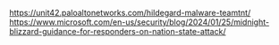 https://unit42.paloaltonetworks.com/hildegard-malware-teamtnt/ <br/>
https://www.microsoft.com/en-us/security/blog/2024/01/25/midnight-blizzard-guidance-for-responders-on-nation-state-attack/ <br/>
